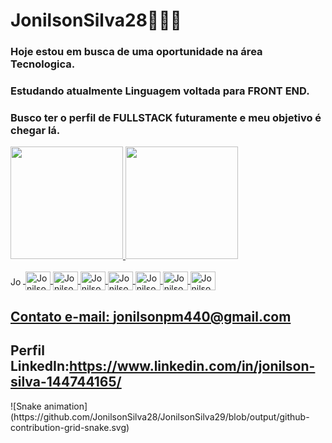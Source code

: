 # JonilsonSilva28🧑🏽‍💻

### Hoje estou em busca de uma oportunidade na área Tecnologica.
### Estudando atualmente Linguagem voltada para FRONT END.
### Busco ter o perfil de FULLSTACK futuramente e meu objetivo é chegar lá.

<div>
  <a href="https://https://github.com/JonilsonSilva28">
  <img height="180em" src="https://github-readme-stats.vercel.app/api?username=JonilsonSilva28&show_icons=true&theme=dracula&include_all_commits=true&count_private=true"/>
  <img height="180em" src="https://github-readme-stats.vercel.app/api/top-langs/?username=jonilsonsilva28&layout=compact&langs_count=16&theme=dracula"/>
</div>
  
<div style="display: inline_block"><br>
  <img align="center" alt="Jonilson" height="15" width="20" src=<img src="https://cdn.jsdelivr.net/gh/devicons/devicon/icons/c/c-original.svg" />
  <img align="center" alt="Jonilson" height="30" width="40" src=<img src="https://cdn.jsdelivr.net/gh/devicons/devicon/icons/csharp/csharp-original.svg" />
  <img align="center" alt="Jonilson" height="30" width="40" src=<img src="https://cdn.jsdelivr.net/gh/devicons/devicon/icons/css3/css3-original-wordmark.svg" />
  <img align="center" alt="Jonilson" height="30" width="40" src=<img src="https://cdn.jsdelivr.net/gh/devicons/devicon/icons/git/git-original.svg" />
  <img align="center" alt="Jonilson" height="30" width="40" src=<img src="https://cdn.jsdelivr.net/gh/devicons/devicon/icons/html5/html5-original-wordmark.svg" />
  <img align="center" alt="Jonilson" height="30" width="40" src=<img src="https://cdn.jsdelivr.net/gh/devicons/devicon/icons/javascript/javascript-original.svg" />
  <img align="center" alt="Jonilson" height="30" width="40" src=<img src="https://cdn.jsdelivr.net/gh/devicons/devicon/icons/python/python-original-wordmark.svg" />
  <img align="center" alt="Jonilson" height="30" width="40" src=<img src="https://cdn.jsdelivr.net/gh/devicons/devicon/icons/vscode/vscode-original-wordmark.svg" />
</div>
  
##
  
## Contato e-mail: jonilsonpm440@gmail.com
## Perfil LinkedIn:https://www.linkedin.com/in/jonilson-silva-144744165/

<div>
  ![Snake animation](https://github.com/JonilsonSilva28/JonilsonSilva29/blob/output/github-contribution-grid-snake.svg)
</div>
